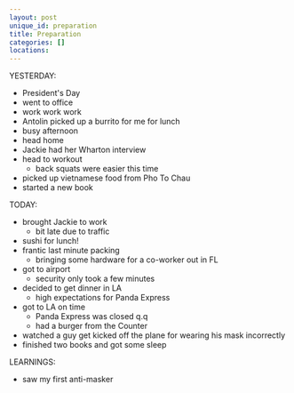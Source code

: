```yaml
---
layout: post
unique_id: preparation
title: Preparation
categories: []
locations: 
---
```


YESTERDAY:
* President's Day
* went to office
* work work work
* Antolin picked up a burrito for me for lunch
* busy afternoon
* head home
* Jackie had her Wharton interview
* head to workout
  * back squats were easier this time
* picked up vietnamese food from Pho To Chau
* started a new book

TODAY:
* brought Jackie to work
  * bit late due to traffic
* sushi for lunch!
* frantic last minute packing
  * bringing some hardware for a co-worker out in FL
* got to airport
  * security only took a few minutes
* decided to get dinner in LA
  * high expectations for Panda Express
* got to LA on time
  * Panda Express was closed q.q
  * had a burger from the Counter
* watched a guy get kicked off the plane for wearing his mask incorrectly
* finished two books and got some sleep

LEARNINGS:
* saw my first anti-masker
